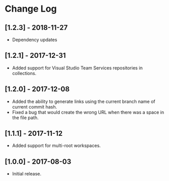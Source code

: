 # Change Log

## [1.2.3] - 2018-11-27
- Dependency updates

## [1.2.1] - 2017-12-31
- Added support for Visual Studio Team Services repositories in collections.

## [1.2.0] - 2017-12-08
- Added the ability to generate links using the current branch name of current commit hash.
- Fixed a bug that would create the wrong URL when there was a space in the file path.

## [1.1.1] - 2017-11-12
- Added support for multi-root workspaces.

## [1.0.0] - 2017-08-03
- Initial release.

